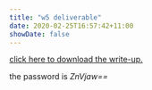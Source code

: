 ```yaml
---
title: "w5 deliverable"
date: 2020-02-25T16:57:42+11:00
showDate: false
---
```


[click here to download the write-up.](https://github.com/yukariinc/yukariinc.github.io/raw/master/content/blog/openadmin-writeup.pdf)

the password is *ZnVjaw==*